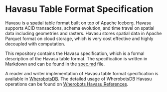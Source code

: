# Havasu Table Format Specification

Havasu is a spatial table format built on top of Apache Iceberg. Havasu
supports ACID transactions, schema evolution, and time travel on spatial
data including geometries and rasters. Havasu stores spatial data in
Apache Parquet format on cloud storage, which is very cost effective and
highly decoupled with computation.

This repository contains the Havasu specification, which is a formal
description of the Havasu table format. The specification is written in
Markdown and can be found in the [spec.md](spec.md) file.

A reader and writer implementation of Havasu table format specification
is available in [WherobotsDB](https://docs.wherobots.com/latest/tutorials/sedonadb/introduction/).
The detailed usage of WherobotsDB Havasu operations can be found on
[Wherobots Havasu References](https://docs.wherobots.com/latest/references/havasu/introduction/).
